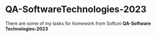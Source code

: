 # QA-SoftwareTechnologies-2023
There are some of my tasks for homework from Softuni <strong>QA-Software Technologies-2023</strong>
